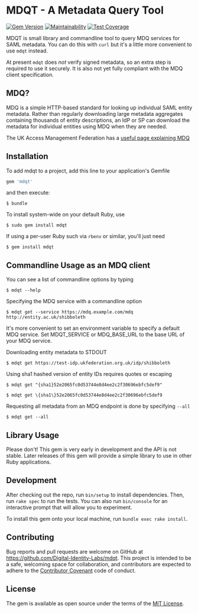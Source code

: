 # MDQT - A Metadata Query Tool

[![Gem Version](https://badge.fury.io/rb/mdqt.svg)](https://badge.fury.io/rb/mdqt) [![Maintainability](https://api.codeclimate.com/v1/badges/111c46aaebfe25e4a4a9/maintainability)](https://codeclimate.com/github/Digital-Identity-Labs/mdqt/maintainability) [![Test Coverage](https://api.codeclimate.com/v1/badges/111c46aaebfe25e4a4a9/test_coverage)](https://codeclimate.com/github/Digital-Identity-Labs/mdqt/test_coverage)

MDQT is small library and commandline tool to query MDQ services for SAML metadata.
You can do this with `curl` but it's a little more convenient to use `mdqt` instead.

At present `mdqt` does *not* verify signed metadata, so an extra step is required to use it
securely. It is also not yet fully compliant with the MDQ client specification.

## MDQ?

MDQ is a simple HTTP-based standard for looking up individual SAML entity metadata. Rather than regularly
downloading large metadata aggregates containing thousands of entity descriptions,
an IdP or SP can download the metadata for individual entities using MDQ when they are needed.

The UK Access Management Federation has a
[useful page explaining MDQ](https://www.ukfederation.org.uk/content/Documents/MDQ)

## Installation

To add mdqt to a project, add this line to your application's Gemfile

```ruby
gem 'mdqt'
```

and then execute:

    $ bundle

To install system-wide on your default Ruby, use

    $ sudo gem install mdqt

If using a per-user Ruby such via `rbenv` or similar, you'll just need

    $ gem install mdqt

## Commandline Usage as an MDQ client

You can see a list of commandline options by typing

    $ mdqt --help

Specifying the MDQ service with a commandline option

    $ mdqt get --service https://mdq.example.com/mdq  http://entity.ac.uk/shibboleth

It's more convenient to set an environment variable to specify a default MDQ
service. Set MDQT_SERVICE or MDQ_BASE_URL to the base URL of your MDQ service.

Downloading entity metadata to STDOUT

    $ mdqt get https://test-idp.ukfederation.org.uk/idp/shibboleth

Using sha1 hashed version of entity IDs requires quotes or escaping

    $ mdqt get "{sha1}52e2065fc0d53744e8d4ee2c2f30696ebfc5def9"

    $ mdqt get \{sha1\}52e2065fc0d53744e8d4ee2c2f30696ebfc5def9

Requesting all metadata from an MDQ endpoint is done by specifying `--all`

    $ mdqt get --all


## Library Usage

Please don't! This gem is very early in development and the API is not stable. Later
releases of this gem will provide a simple library to use in other Ruby applications.

## Development

After checking out the repo, run `bin/setup` to install dependencies. Then, run `rake spec` to run the tests. You can also run `bin/console` for an interactive prompt that will allow you to experiment.

To install this gem onto your local machine, run `bundle exec rake install`.

## Contributing

Bug reports and pull requests are welcome on GitHub at https://github.com/Digital-Identity-Labs/mdqt.
This project is intended to be a safe, welcoming space for collaboration, and contributors are expected to adhere to the [Contributor Covenant](http://contributor-covenant.org) code of conduct.

## License

The gem is available as open source under the terms of the [MIT License](http://opensource.org/licenses/MIT).
